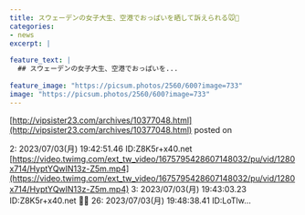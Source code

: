 ```yaml
---
title: スウェーデンの女子大生、空港でおっぱいを晒して訴えられる🐭💢
categories:
- news
excerpt: |
  
feature_text: |
  ## スウェーデンの女子大生、空港でおっぱいを...
  
feature_image: "https://picsum.photos/2560/600?image=733"
image: "https://picsum.photos/2560/600?image=733"
---
```


[http://vipsister23.com/archives/10377048.html](http://vipsister23.com/archives/10377048.html)
posted on 

<!--more-->

2: 2023/07/03(月) 19:42:51.46 ID:Z8K5r+x40.net [https://video.twimg.com/ext_tw_video/1675795428607148032/pu/vid/1280x714/HyptYQwIN13z-Z5m.mp4](https://video.twimg.com/ext_tw_video/1675795428607148032/pu/vid/1280x714/HyptYQwIN13z-Z5m.mp4) 3: 2023/07/03(月) 19:43:03.23 ID:Z8K5r+x40.net 🐀💢 26: 2023/07/03(月) 19:48:38.41 ID:LoTlw...
